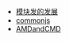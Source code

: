 - [模块发的发展](/page/modularity/index.md)
- [commonjs](/page/modularity/commonjs.md)
- [AMDandCMD](/page/modularity/AMD-and-CMD.md)
